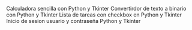 Calculadora sencilla con Python y Tkinter
Convertirdor de texto a binario con Python y Tkinter
Lista de tareas con checkbox en Python y Tkinter
Inicio de sesion usuario y contraseña Python y Tkinter
